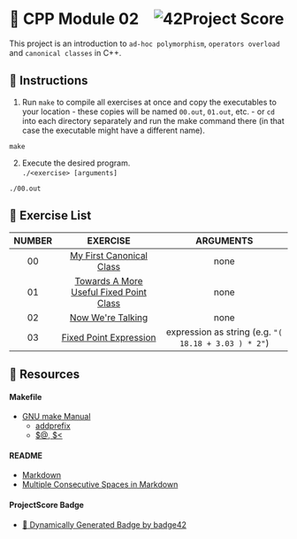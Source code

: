 # :large_orange_diamond: CPP Module 02 &ensp; ![42Project Score](https://badge42.herokuapp.com/api/project/floogman/CPP%20Module%2002)

This project is an introduction to `ad-hoc polymorphism`, `operators overload` and `canonical classes` in C++.

## :small_orange_diamond: Instructions

1. Run `make` to compile all exercises at once and copy the executables to your location - these copies will be named `00.out`, `01.out`, etc. - or `cd` into each directory separately and run the make command there (in that case the executable might have a different name).
```
make
```

2. Execute the desired program.<br>
`./<exercise> [arguments]`
```
./00.out
```

## :small_orange_diamond: Exercise List
NUMBER | EXERCISE | ARGUMENTS
:-----:|:--------:|:--------:
00 | [My First Canonical Class](./ex00) | none
01 | [Towards A More Useful Fixed Point Class](./ex01) | none
02 | [Now We're Talking](./ex02) | none
03 | [Fixed Point Expression](./ex03) | expression as string (e.g. `"( 18.18 + 3.03 ) * 2"`)

## :small_orange_diamond: Resources
#### Makefile
- [GNU make Manual](https://www.gnu.org/software/make/manual/make.html)
    - [addprefix](https://www.gnu.org/software/make/manual/make.html#File-Name-Functions)
    - [$@, $<](https://www.gnu.org/software/make/manual/html_node/Automatic-Variables.html#Automatic-Variables)
#### README
- [Markdown](https://docs.github.com/en/github/writing-on-github/getting-started-with-writing-and-formatting-on-github/basic-writing-and-formatting-syntax)
- [Multiple Consecutive Spaces in Markdown](https://steemit.com/markdown/@jamesanto/how-to-add-multiple-spaces-between-texts-in-markdown)
#### ProjectScore Badge
- [🚀 Dynamically Generated Badge by badge42](https://github.com/JaeSeoKim/badge42)
